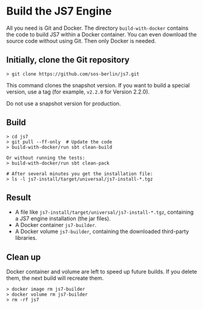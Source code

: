 # Build the JS7 Engine

All you need is Git and Docker. The directory `build-with-docker` contains the code to build JS7 within a Docker container. You can even download the source code without using Git. Then only Docker is needed.

## Initially, clone the Git repository
```
> git clone https://github.com/sos-berlin/js7.git
```
This command clones the snapshot version. If you want to build a special version, use a tag (for example, `v2.2.0` for Version 2.2.0).

Do not use a snapshot version for production.


## Build
```
> cd js7
> git pull --ff-only  # Update the code
> build-with-docker/run sbt clean-build

Or without running the tests:
> build-with-docker/run sbt clean-pack

# After several minutes you get the installation file:
> ls -l js7-install/target/universal/js7-install-*.tgz
```


## Result
* A file like `js7-install/target/universal/js7-install-*.tgz`, containing a JS7 engine installation (the jar files).
* A Docker container `js7-builder`.
* A Docker volume `js7-builder`, containing the downloaded third-party libraries.

## Clean up
Docker container and volume are left to speed up future builds. If you delete them, the next build will recreate them.

```
> docker image rm js7-builder
> docker volume rm js7-builder
> rm -rf js7
```
